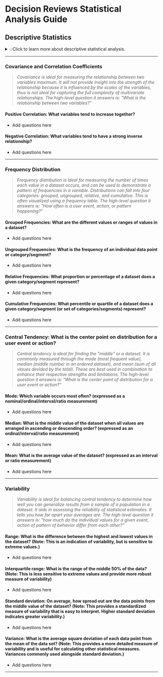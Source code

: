# Decision Reviews Statistical Analysis Guide

## Descriptive Statistics

<details closed>
<summary>💡Click to learn more about descriptive statistical analysis.</summary>

1. Questions Descriptive Statistics Can Answer:
    * Central Tendency: Descriptive statistics help in understanding the typical or central value of a dataset. This includes measures like mean, median, and mode.
    * Variability/Dispersion: Descriptive statistics provide insights into the spread or variability of data points. This includes measures like range, variance, standard deviation, and interquartile range.
    * Distribution: Descriptive statistics describe how data are distributed across different values. This includes measures like skewness and kurtosis.
    * Association/Correlation: Descriptive statistics can indicate the relationship between variables. This includes measures like covariance and correlation coefficients.
2. Types of Data Used:
    * Numerical Data: Descriptive statistics are commonly applied to numerical data, which can be discrete (e.g., counts) or continuous (e.g., measurements).
    * Categorical Data: Descriptive statistics can also be applied to categorical data, such as frequencies or proportions of different categories.
    * Ordinal Data: Descriptive statistics can describe ordinal data, where the categories have a meaningful order but the differences between them may not be consistent.
3. Common Analysis and Data Errors:
    * Sampling Bias: Descriptive statistics can be skewed if the sample used is not representative of the population being studied, leading to biased estimates.
    * Measurement Errors: Errors in data collection or recording can distort descriptive statistics. For example, inaccurate measurements or data entry mistakes.
    * Outliers: Extreme values in the dataset can significantly affect measures like the mean and standard deviation, potentially misleading interpretations.
    * Misinterpretation of Measures: Misunderstanding or misinterpretation of descriptive statistics can lead to erroneous conclusions. For instance, assuming causation from correlation or misinterpreting the meaning of measures like skewness or kurtosis.
    * Data Transformation Issues: Transformation of data (e.g., log transformation) can impact the interpretation of descriptive statistics if not applied appropriately or if assumptions underlying the transformation are violated.
    * Overreliance on Summary Statistics: Relying solely on summary statistics without considering the underlying distribution or context of the data can lead to incomplete or misleading insights.

</details>

---

### Covariance and Correlation Coefficients

> _Covariance is ideal for measuring the relationship between two variables maximum. It will not provide insight into the strength of the relationship because it is influenced by the scales of the variables, thus is not ideal for capturing the full complexity of multivariate relationships. The high-level question it answers is: "What is the relationship between two variables?"_

#### Positive Correlation: What variables tend to increase together?
- Add questions here

#### Negative Correlation: What variables tend to have a strong inverse relationship?
- Add questions here

---

### Frequency Distribution

> _Frequency distribution is ideal for measuring the number of times each value in a dataset occurs, and can be used to demonstrate a pattern of frequencies in a variable. Distributions can fall into four categories: grouped, ungrouped, relative, and cumulative. This is often visualized using a frequency table. The high-level question it answers is: "How often is a user event, action, or pattern happening?"_

#### Grouped Frequencies: What are the different values or ranges of values in a dataset? 
- Add questions here

#### Ungrouped Frequencies: What is the frequency of an individual data point or category/segment?
- Add questions here

#### Relative Frequencies: What proportion or percentage of a dataset does a given category/segment represent?
- Add questions here

#### Cumulative Frequencies: What percentile or quartile of a dataset does a given category/segment (or set of categories/segments) represent?
- Add questions here

---

### Central Tendency: What is the center point on distribution for a user event or action?

> _Central tendency is ideal for finding the "middle" or a dataset. It is commonly measured through the mode (most frequent value), median (middle number in an ordered dataset), and mean (sum of all vlaues devided by the total). These are best used in combination to enhance their respective strengths and limitations. The high-level question it answers is: "What is the center point of distribution for a user event or action?"_

#### Mode: Which variable occurs most often? (expressed as a nominal/ordinal/interval/ratio measurement)
- Add questions here

#### Median: What is the middle value of the dataset when all values are arranged in ascending or descending order? (expressed as an ordinal/interval/ratio measurement)
- Add questions here

#### Mean: What is the average value of the dataset? (expressed as an interval or ratio measurement)
- Add questions here

---

### Variability

> _Variability is ideal for balancing central tendency to determine how well you can generalize results from a sample of a population in a dataset. It aids in assessing the reliability of statistical estimates. It tells you how far apart your averages are. The high-level question it answers is: "how much do the individual values for a given event, action of pattern of behavior differ from each other?"_

#### Range: What is the difference between the highest and lowest values in the dataset? (Note: This is an indication of variability, but is sensitive to extreme values.)
- Add questions here

#### Interquartile range: What is the range of the middle 50% of the data? (Note: This is less sensitive to extreme values and provide more robust measure of variability)
- Add questions here 

#### Standard deviation: On average, how spread out are the data points from the middle value of the dataset? (Note: This provides a standardized measure of variability that is easy to interpret. Higher standard deviation indicates greater variability.)
- Add questions here

#### Variance: What is the average square deviation of each data point from the mean of the data set? (Note: This provides a more detailed measure of variability and is useful for calculating other statistical measures. Variances commonly used alongside standard deviation.)
- Add questions here

---
